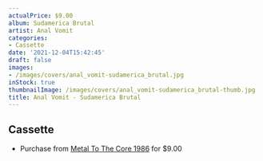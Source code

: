 ```yaml
---
actualPrice: $9.00
album: Sudamerica Brutal
artist: Anal Vomit
categories:
- Cassette
date: '2021-12-04T15:42:45'
draft: false
images:
- /images/covers/anal_vomit-sudamerica_brutal.jpg
inStock: true
thumbnailImage: /images/covers/anal_vomit-sudamerica_brutal-thumb.jpg
title: Anal Vomit - Sudamerica Brutal
---
```


## Cassette
* Purchase from [Metal To The Core 1986](https://metaltothecore1986.com/shop/anal-vomit-sudamerica-brutal-cassette/) for $9.00
